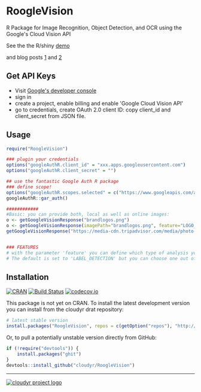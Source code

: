 # RoogleVision
R Package for Image Recognition, Object Detection, and OCR using the Google's Cloud Vision API

See the the R/shiny [demo](https://flovv.shinyapps.io/gVision-shiny/)

and blog posts [1](http://flovv.github.io/Image-Recognition-Google-Vision/) and [2](http://flovv.github.io/Brand-Logos/)


## Get API Keys
* Visit [Google's developer console](https://console.cloud.google.com)
* sign in
* create a project, enable billing and enable 'Google Cloud Vision API' 
* go to credentials, create OAuth 2.0 client ID: copy client_id and client_secret from JSON file.


## Usage

```R
require("RoogleVision")

### plugin your credentials
options("googleAuthR.client_id" = "xxx.apps.googleusercontent.com")
options("googleAuthR.client_secret" = "")

## use the fantastic Google Auth R package
### define scope!
options("googleAuthR.scopes.selected" = c("https://www.googleapis.com/auth/cloud-platform"))
googleAuthR::gar_auth()

############
#Basic: you can provide both, local as well as online images:
o <- getGoogleVisionResponse("brandlogos.png")
o <- getGoogleVisionResponse(imagePath="brandlogos.png", feature="LOGO_DETECTION", numResults=4)
getGoogleVisionResponse("https://media-cdn.tripadvisor.com/media/photo-s/02/6b/c2/19/filename-48842881-jpg.jpg", feature="LANDMARK_DETECTION")


### FEATURES
# with the parameter 'feature' you can define which type of analysis you want. Results differ by feature-type
# The default is set to 'LABEL_DETECTION' but you can choose one out of: FACE_DETECTION, LANDMARK_DETECTION, LOGO_DETECTION, LABEL_DETECTION, TEXT_DETECTION

```


## Installation ##

[![CRAN](http://www.r-pkg.org/badges/version/RoogleVision)](http://cran.r-project.org/package=RoogleVision)
[![Build Status](https://travis-ci.org/cloudyr/RoogleVision.png?branch=master)](https://travis-ci.org/cloudyr/RoogleVision)
[![codecov.io](http://codecov.io/github/cloudyr/RoogleVision/coverage.svg?branch=master)](http://codecov.io/github/cloudyr/RoogleVision?branch=master)

This package is not yet on CRAN. To install the latest development version you can install from the cloudyr drat repository:

```R
# latest stable version
install.packages("RoogleVision", repos = c(getOption("repos"), "http://cloudyr.github.io/drat"))
```

Or, to pull a potentially unstable version directly from GitHub:

```R
if (!require("devtools")) {
    install.packages("ghit")
}
devtools::install_github("cloudyr/RoogleVision")
```


---
[![cloudyr project logo](http://i.imgur.com/JHS98Y7.png)](https://github.com/cloudyr)
